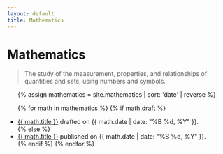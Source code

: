 ```yaml
---
layout: default
title: Mathematics
---
```


# Mathematics

> The study of the measurement, properties, and relationships of quantities and
> sets, using numbers and symbols.

<ul>
{%
assign mathematics = site.mathematics
                 | sort: 'date'
                 | reverse
%}

{% for math in mathematics %}
    {% if math.draft %}
        <li class="draft">
            <a href="{{ math.url }}">{{ math.title }}</a>
            drafted on {{ math.date | date: "%B %d, %Y" }}.
        </li>
    {% else %}
        <li>
            <a href="{{ math.url }}">{{ math.title }}</a>
            published on {{ math.date | date: "%B %d, %Y" }}.
        </li>
    {% endif %}
{% endfor %}
</ul>
